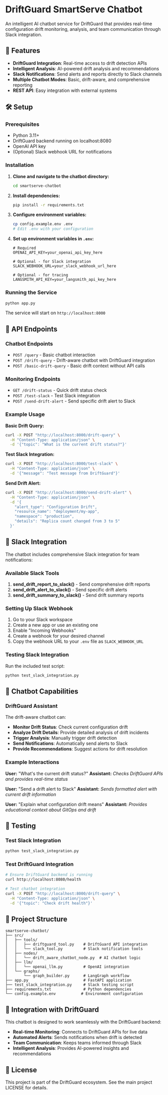 # DriftGuard SmartServe Chatbot

An intelligent AI chatbot service for DriftGuard that provides real-time configuration drift monitoring, analysis, and team communication through Slack integration.

## 🚀 Features

- **DriftGuard Integration**: Real-time access to drift detection APIs
- **Intelligent Analysis**: AI-powered drift analysis and recommendations
- **Slack Notifications**: Send alerts and reports directly to Slack channels
- **Multiple Chatbot Modes**: Basic, drift-aware, and comprehensive reporting
- **REST API**: Easy integration with external systems

## 🛠️ Setup

### Prerequisites

- Python 3.11+
- DriftGuard backend running on localhost:8080
- OpenAI API key
- (Optional) Slack webhook URL for notifications

### Installation

1. **Clone and navigate to the chatbot directory:**
   ```bash
   cd smartserve-chatbot
   ```

2. **Install dependencies:**
   ```bash
   pip install -r requirements.txt
   ```

3. **Configure environment variables:**
   ```bash
   cp config.example.env .env
   # Edit .env with your configuration
   ```

4. **Set up environment variables in `.env`:**
   ```env
   # Required
   OPENAI_API_KEY=your_openai_api_key_here
   
   # Optional - for Slack integration
   SLACK_WEBHOOK_URL=your_slack_webhook_url_here
   
   # Optional - for tracing
   LANGSMITH_API_KEY=your_langsmith_api_key_here
   ```

### Running the Service

```bash
python app.py
```

The service will start on `http://localhost:8000`

## 📡 API Endpoints

### Chatbot Endpoints

- `POST /query` - Basic chatbot interaction
- `POST /drift-query` - Drift-aware chatbot with DriftGuard integration
- `POST /basic-drift-query` - Basic drift context without API calls

### Monitoring Endpoints

- `GET /drift-status` - Quick drift status check
- `POST /test-slack` - Test Slack integration
- `POST /send-drift-alert` - Send specific drift alert to Slack

### Example Usage

**Basic Drift Query:**
```bash
curl -X POST "http://localhost:8000/drift-query" \
  -H "Content-Type: application/json" \
  -d '{"topic": "What is the current drift status?"}'
```

**Test Slack Integration:**
```bash
curl -X POST "http://localhost:8000/test-slack" \
  -H "Content-Type: application/json" \
  -d '{"message": "Test message from DriftGuard"}'
```

**Send Drift Alert:**
```bash
curl -X POST "http://localhost:8000/send-drift-alert" \
  -H "Content-Type: application/json" \
  -d '{
    "alert_type": "Configuration Drift",
    "resource_name": "deployment/my-app",
    "namespace": "production",
    "details": "Replica count changed from 3 to 5"
  }'
```

## 🔧 Slack Integration

The chatbot includes comprehensive Slack integration for team notifications:

### Available Slack Tools

1. **send_drift_report_to_slack()** - Send comprehensive drift reports
2. **send_drift_alert_to_slack()** - Send specific drift alerts
3. **send_drift_summary_to_slack()** - Send drift summary reports

### Setting Up Slack Webhook

1. Go to your Slack workspace
2. Create a new app or use an existing one
3. Enable "Incoming Webhooks"
4. Create a webhook for your desired channel
5. Copy the webhook URL to your `.env` file as `SLACK_WEBHOOK_URL`

### Testing Slack Integration

Run the included test script:

```bash
python test_slack_integration.py
```

## 🤖 Chatbot Capabilities

### DriftGuard Assistant

The drift-aware chatbot can:

- **Monitor Drift Status**: Check current configuration drift
- **Analyze Drift Details**: Provide detailed analysis of drift incidents
- **Trigger Analysis**: Manually trigger drift detection
- **Send Notifications**: Automatically send alerts to Slack
- **Provide Recommendations**: Suggest actions for drift resolution

### Example Interactions

**User:** "What's the current drift status?"
**Assistant:** *Checks DriftGuard APIs and provides real-time status*

**User:** "Send a drift alert to Slack"
**Assistant:** *Sends formatted alert with current drift information*

**User:** "Explain what configuration drift means"
**Assistant:** *Provides educational context about GitOps and drift*

## 🧪 Testing

### Test Slack Integration

```bash
python test_slack_integration.py
```

### Test DriftGuard Integration

```bash
# Ensure DriftGuard backend is running
curl http://localhost:8080/health

# Test chatbot integration
curl -X POST "http://localhost:8000/drift-query" \
  -H "Content-Type: application/json" \
  -d '{"topic": "Check drift health"}'
```

## 📁 Project Structure

```
smartserve-chatbot/
├── src/
│   ├── tools/
│   │   ├── driftguard_tool.py    # DriftGuard API integration
│   │   └── slack_tool.py         # Slack notification tools
│   ├── nodes/
│   │   └── drift_aware_chatbot_node.py  # AI chatbot logic
│   ├── llm/
│   │   └── openai_llm.py         # OpenAI integration
│   └── graphs/
│       └── graph_builder.py      # LangGraph workflow
├── app.py                        # FastAPI application
├── test_slack_integration.py     # Slack testing script
├── requirements.txt              # Python dependencies
└── config.example.env           # Environment configuration
```

## 🔗 Integration with DriftGuard

This chatbot is designed to work seamlessly with the DriftGuard backend:

- **Real-time Monitoring**: Connects to DriftGuard APIs for live data
- **Automated Alerts**: Sends notifications when drift is detected
- **Team Communication**: Keeps teams informed through Slack
- **Intelligent Analysis**: Provides AI-powered insights and recommendations

## 📝 License

This project is part of the DriftGuard ecosystem. See the main project LICENSE for details.
